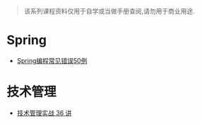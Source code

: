 > 该系列课程资料仅用于自学或当做手册查阅,请勿用于商业用途.

# Spring

-   [Spring编程常见错误50例](</zh-cn/geek courses/spring/README.md>)

# 技术管理

-   [技术管理实战 36 讲](</zh-cn/geek courses/tech-management/README.md>)
